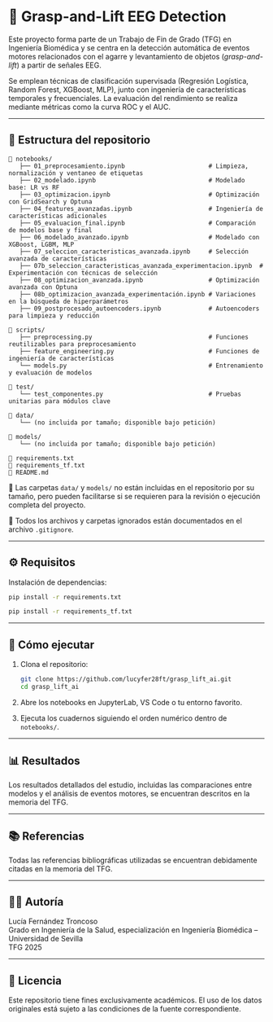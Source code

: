 # 🧠 Grasp-and-Lift EEG Detection

Este proyecto forma parte de un Trabajo de Fin de Grado (TFG) en Ingeniería Biomédica y se centra en la detección automática de eventos motores relacionados con el agarre y levantamiento de objetos (*grasp-and-lift*) a partir de señales EEG.

Se emplean técnicas de clasificación supervisada (Regresión Logística, Random Forest, XGBoost, MLP), junto con ingeniería de características temporales y frecuenciales. La evaluación del rendimiento se realiza mediante métricas como la curva ROC y el AUC.

---

## 📂 Estructura del repositorio

```
📁 notebooks/
   ├── 01_preprocesamiento.ipynb                       # Limpieza, normalización y ventaneo de etiquetas
   ├── 02_modelado.ipynb                               # Modelado base: LR vs RF
   ├── 03_optimizacion.ipynb                           # Optimización con GridSearch y Optuna
   ├── 04_features_avanzadas.ipynb                     # Ingeniería de características adicionales
   ├── 05_evaluacion_final.ipynb                       # Comparación de modelos base y final
   ├── 06_modelado_avanzado.ipynb                      # Modelado con XGBoost, LGBM, MLP
   ├── 07_seleccion_caracteristicas_avanzada.ipynb     # Selección avanzada de características
   ├── 07b_seleccion_caracteristicas_avanzada_experimentacion.ipynb  # Experimentación con técnicas de selección
   ├── 08_optimizacion_avanzada.ipynb                  # Optimización avanzada con Optuna
   ├── 08b_optimizacion_avanzada_experimentación.ipynb # Variaciones en la búsqueda de hiperparámetros
   ├── 09_postprocesado_autoencoders.ipynb             # Autoencoders para limpieza y reducción

📁 scripts/
   ├── preprocessing.py                                # Funciones reutilizables para preprocesamiento
   ├── feature_engineering.py                          # Funciones de ingeniería de características
   └── models.py                                       # Entrenamiento y evaluación de modelos

📁 test/
   └── test_componentes.py                             # Pruebas unitarias para módulos clave

📁 data/
   └── (no incluida por tamaño; disponible bajo petición)

📁 models/
   └── (no incluida por tamaño; disponible bajo petición)

📄 requirements.txt
📄 requirements_tf.txt
📄 README.md
```

📌 Las carpetas `data/` y `models/` no están incluidas en el repositorio por su tamaño, pero pueden facilitarse si se requieren para la revisión o ejecución completa del proyecto.

📌 Todos los archivos y carpetas ignorados están documentados en el archivo `.gitignore`.

---

## ⚙️ Requisitos

Instalación de dependencias:

```bash
pip install -r requirements.txt
```
```bash
pip install -r requirements_tf.txt
```

---

## 🚀 Cómo ejecutar

1. Clona el repositorio:
   ```bash
   git clone https://github.com/lucyfer28ft/grasp_lift_ai.git
   cd grasp_lift_ai
   ```

2. Abre los notebooks en JupyterLab, VS Code o tu entorno favorito.

3. Ejecuta los cuadernos siguiendo el orden numérico dentro de `notebooks/`.

---

## 📊 Resultados

Los resultados detallados del estudio, incluidas las comparaciones entre modelos y el análisis de eventos motores, se encuentran descritos en la memoria del TFG.

---

## 📚 Referencias

Todas las referencias bibliográficas utilizadas se encuentran debidamente citadas en la memoria del TFG.

---

## 👩‍💻 Autoría

Lucía Fernández Troncoso  
Grado en Ingeniería de la Salud, especialización en Ingeniería Biomédica – Universidad de Sevilla  
TFG 2025

---

## 📝 Licencia

Este repositorio tiene fines exclusivamente académicos. El uso de los datos originales está sujeto a las condiciones de la fuente correspondiente.
